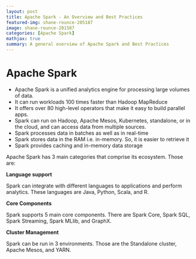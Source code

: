 ```yaml
---
layout: post
title: Apache Spark - An Overview and Best Practices
featured-img: shane-rounce-205187
image: shane-rounce-201587
categories: [Apache Spark]
mathjax: true
summary: A general overview of Apache Spark and Best Practices
---
```


# Apache Spark

- Apache Spark is a unified analytics engine for processing large volumes of data. 
- It can run workloads 100 times faster than Hadoop MapReduce
- It offers over 80 high-level operators that make it easy to build parallel apps. 
- Spark can run on Hadoop, Apache Mesos, Kubernetes, standalone, or in the cloud, and can access data from multiple sources. 
- Spark processes data in batches as well as in real-time
- Spark stores data in the RAM i.e. in-memory. So, it is easier to retrieve it
- Spark provides caching and in-memory data storage


Apache Spark has 3 main categories that comprise its ecosystem. Those are:

**Language support**

Spark can integrate with different languages to applications and perform analytics. These languages are Java, Python, Scala, and R.

**Core Components**

Spark supports 5 main core components. There are Spark Core, Spark SQL, Spark Streaming, Spark MLlib, and GraphX.

**Cluster Management**

Spark can be run in 3 environments. Those are the Standalone cluster, Apache Mesos, and YARN.
